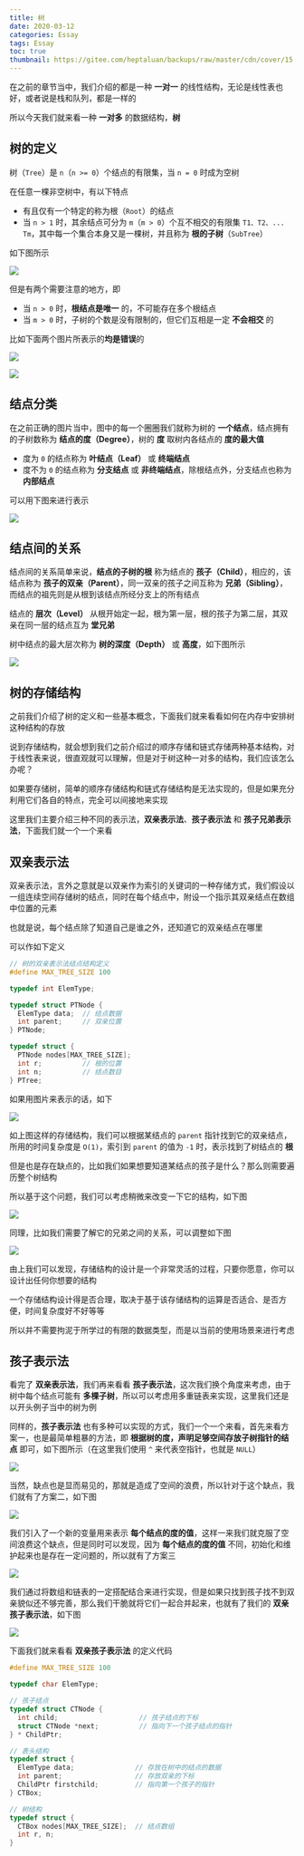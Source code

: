```yaml
---
title: 树
date: 2020-03-12
categories: Essay
tags: Essay
toc: true
thumbnail: https://gitee.com/heptaluan/backups/raw/master/cdn/cover/15.jpg
---
```


在之前的章节当中，我们介绍的都是一种 **一对一** 的线性结构，无论是线性表也好，或者说是栈和队列，都是一样的

所以今天我们就来看一种 **一对多** 的数据结构，**树**

<!--more-->

## 树的定义

树（`Tree`）是 `n`（`n >= 0`）个结点的有限集，当 `n = 0` 时成为空树

在任意一棵非空树中，有以下特点

* 有且仅有一个特定的称为根（`Root`）的结点
* 当 `n > 1` 时，其余结点可分为 `m`（`m > 0`）个互不相交的有限集 `T1、T2、... Tm`，其中每一个集合本身又是一棵树，并且称为 **根的子树**（`SubTree`）

如下图所示

![](https://gitee.com/heptaluan/backups/raw/master/cdn/essay/15-01.png)

但是有两个需要注意的地方，即

* 当 `n > 0` 时，**根结点是唯一** 的，不可能存在多个根结点
* 当 `m > 0` 时，子树的个数是没有限制的，但它们互相是一定 **不会相交** 的

比如下面两个图片所表示的**均是错误**的

![](https://gitee.com/heptaluan/backups/raw/master/cdn/essay/15-02.png)

![](https://gitee.com/heptaluan/backups/raw/master/cdn/essay/15-03.png)



## 结点分类

在之前正确的图片当中，图中的每一个圈圈我们就称为树的 **一个结点**，结点拥有的子树数称为 **结点的度（Degree）**，树的 **度** 取树内各结点的 **度的最大值**

* 度为 `0` 的结点称为 **叶结点（Leaf）** 或 **终端结点**
* 度不为 `0` 的结点称为 **分支结点** 或 **非终端结点**，除根结点外，分支结点也称为 **内部结点**

可以用下图来进行表示

![](https://gitee.com/heptaluan/backups/raw/master/cdn/essay/15-04.png)



## 结点间的关系

结点间的关系简单来说，**结点的子树的根** 称为结点的 **孩子（Child）**，相应的，该结点称为 **孩子的双亲（Parent）**，同一双亲的孩子之间互称为 **兄弟（Sibling）**，而结点的祖先则是从根到该结点所经分支上的所有结点

结点的 **层次（Level）** 从根开始定一起，根为第一层，根的孩子为第二层，其双亲在同一层的结点互为 **堂兄弟**

树中结点的最大层次称为 **树的深度（Depth）** 或 **高度**，如下图所示

![](https://gitee.com/heptaluan/backups/raw/master/cdn/essay/15-05.png)




## 树的存储结构

之前我们介绍了树的定义和一些基本概念，下面我们就来看看如何在内存中安排树这种结构的存放

说到存储结构，就会想到我们之前介绍过的顺序存储和链式存储两种基本结构，对于线性表来说，很直观就可以理解，但是对于树这种一对多的结构，我们应该怎么办呢？

如果要存储树，简单的顺序存储结构和链式存储结构是无法实现的，但是如果充分利用它们各自的特点，完全可以间接地来实现

这里我们主要介绍三种不同的表示法，**双亲表示法**、**孩子表示法** 和 **孩子兄弟表示法**，下面我们就一个一个来看



## 双亲表示法

双亲表示法，言外之意就是以双亲作为索引的关键词的一种存储方式，我们假设以一组连续空间存储树的结点，同时在每个结点中，附设一个指示其双亲结点在数组中位置的元素

也就是说，每个结点除了知道自己是谁之外，还知道它的双亲结点在哪里

可以作如下定义

```c
// 树的双亲表示法结点结构定义
#define MAX_TREE_SIZE 100

typedef int ElemType;

typedef struct PTNode {
  ElemType data;  // 结点数据
  int parent;     // 双亲位置
} PTNode;

typedef struct {
  PTNode nodes[MAX_TREE_SIZE];
  int r;          // 根的位置
  int n;          // 结点数目
} PTree;
```

如果用图片来表示的话，如下

![](https://gitee.com/heptaluan/backups/raw/master/cdn/essay/15-06.png)

如上图这样的存储结构，我们可以根据某结点的 `parent` 指针找到它的双亲结点，所用的时间复杂度是 `O(1)`，索引到 `parent` 的值为 `-1` 时，表示找到了树结点的 **根**

但是也是存在缺点的，比如我们如果想要知道某结点的孩子是什么？那么则需要遍历整个树结构

所以基于这个问题，我们可以考虑稍微来改变一下它的结构，如下图

![](https://gitee.com/heptaluan/backups/raw/master/cdn/essay/15-07.png)

同理，比如我们需要了解它的兄弟之间的关系，可以调整如下图

![](https://gitee.com/heptaluan/backups/raw/master/cdn/essay/15-08.png)

由上我们可以发现，存储结构的设计是一个非常灵活的过程，只要你愿意，你可以设计出任何你想要的结构

一个存储结构设计得是否合理，取决于基于该存储结构的运算是否适合、是否方便，时间复杂度好不好等等

所以并不需要拘泥于所学过的有限的数据类型，而是以当前的使用场景来进行考虑


## 孩子表示法

看完了 **双亲表示法**，我们再来看看 **孩子表示法**，这次我们换个角度来考虑，由于树中每个结点可能有 **多棵子树**，所以可以考虑用多重链表来实现，这里我们还是以开头例子当中的树为例

同样的，**孩子表示法** 也有多种可以实现的方式，我们一个一个来看，首先来看方案一，也是最简单粗暴的方法，即 **根据树的度，声明足够空间存放子树指针的结点** 即可，如下图所示（在这里我们使用 `^` 来代表空指针，也就是 `NULL`）

![](https://gitee.com/heptaluan/backups/raw/master/cdn/essay/15-09.png)

当然，缺点也是显而易见的，那就是造成了空间的浪费，所以针对于这个缺点，我们就有了方案二，如下图

![](https://gitee.com/heptaluan/backups/raw/master/cdn/essay/15-10.png)

我们引入了一个新的变量用来表示 **每个结点的度的值**，这样一来我们就克服了空间浪费这个缺点，但是同时可以发现，因为 **每个结点的度的值** 不同，初始化和维护起来也是存在一定问题的，所以就有了方案三

![](https://gitee.com/heptaluan/backups/raw/master/cdn/essay/15-11.png)

我们通过将数组和链表的一定搭配结合来进行实现，但是如果只找到孩子找不到双亲貌似还不够完善，那么我们干脆就将它们一起合并起来，也就有了我们的 **双亲孩子表示法**，如下图

![](https://gitee.com/heptaluan/backups/raw/master/cdn/essay/15-12.png)

下面我们就来看看 **双亲孩子表示法** 的定义代码

```c
#define MAX_TREE_SIZE 100

typedef char ElemType;

// 孩子结点
typedef struct CTNode {
  int child;                    // 孩子结点的下标
  struct CTNode *next;          // 指向下一个孩子结点的指针
} * ChildPtr;

// 表头结构
typedef struct {
  ElemType data;               // 存放在树中的结点的数据
  int parent;                  // 存放双亲的下标
  ChildPtr firstchild;         // 指向第一个孩子的指针
} CTBox;

// 树结构
typedef struct {
  CTBox nodes[MAX_TREE_SIZE];  // 结点数组
  int r, n;
}
```